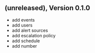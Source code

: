 ## (unreleased), Version 0.1.0

- add events
- add users
- add alert sources
- add escalation policy
- add schedule
- add number

